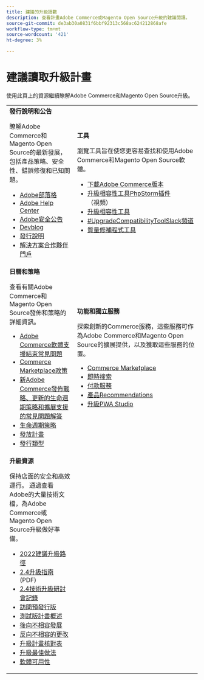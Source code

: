 ```yaml
---
title: 建議的升級讀數
description: 查看計畫Adobe Commerce或Magento Open Source升級的建議閱讀。
source-git-commit: de3ab30a0831f6bbf92313c568ac624212868afe
workflow-type: tm+mt
source-wordcount: '421'
ht-degree: 3%

---
```



# 建議讀取升級計畫

使用此頁上的資源繼續瞭解Adobe Commerce和Magento Open Source升級。

<table>
  <tbody>
    <tr>
      <td><strong>發行說明和公告</strong>
        <p>瞭解Adobe Commerce和Magento Open Source的最新發展，包括產品策略、安全性、錯誤修復和已知問題。</p>
          <ul>
            <li><a href="https://blog.adobe.com/">Adobe部落格</a></li>
            <li><a href="https://support.magento.com/hc/en-us">Adobe Help Center</a></li>
            <li><a href="https://helpx.adobe.com/security/products/magento/apsb22-12.html">Adobe安全公告</a></li>
            <li><a href="https://community.magento.com/t5/Magento-DevBlog/bg-p/devblog">Devblog</a></li>
            <li><a href="https://devdocs.magento.com/guides/v2.4/release-notes/bk-release-notes.html">發行說明</a></li>
            <li><a href="https://solutionpartners.adobe.com/solution-partners.html">解決方案合作夥伴門戶</a></li>
          </ul>
        </td>
      <td><strong>工具</strong>
        <p>瀏覽工具旨在使您更容易查找和使用Adobe Commerce和Magento Open Source軟體。</p>
          <ul>
            <li><a href="https://magento.com/tech-resources/downloads">下載Adobe Commerce版本</li>
            <li><a href="https://experienceleague.adobe.com/docs/commerce-learn/tutorials/uct-phpstorm.html?lang=en">升級相容性工具PhpStorm插件</a> （視頻）</li>
            <li><a href="https://experienceleague.adobe.com/docs/commerce-operations/upgrade-guide/upgrade-compatibility-tool/overview.html?lang=en">升級相容性工具</a></li>
            <li><a href="https://magentocommeng.slack.com/archives/C019Y143U9F">#UpgradeCompatibilityToolSlack頻道</a></li>
            <li><a href="https://devdocs.magento.com/quality-patches/usage.html">質量修補程式工具</a></li>
          </ul>
      </td>
    </tr>
    <tr>
      <td><strong>日曆和策略</strong>
        <p>查看有關Adobe Commerce和Magento Open Source發佈和策略的詳細資訊。</p>
          <ul>
            <li><a href="https://support.magento.com/hc/en-us/articles/4965909814797-Adobe-Commerce-Software-End-of-Support-FAQ">Adobe Commerce軟體支援結束常見問題</a></li>
            <li><a href="https://marketplacesupport.magento.com/hc/en-us/articles/4413722432653">Commerce Marketplace政策</a></li>
            <li><a href="https://support.magento.com/hc/en-us/articles/4409421516301-FAQ-for-New-Adobe-Commerce-Release-Strategy-and-Updated-Lifecycle-Policy">新Adobe Commerce發佈戰略、更新的生命週期策略和擴展支援的常見問題解答</a></li>
            <li><a href="https://www.adobe.com/content/dam/cc/en/legal/terms/enterprise/pdfs/Adobe-Commerce-Software-Lifecycle-Policy.pdf">生命週期策略</a></li>
            <li><a href="https://devdocs.magento.com/release/">發放計畫</a></li>
            <li><a href="https://devdocs.magento.com/release/policy/">發行類型</a></li>
          </ul>
        </td>
      <td><strong>功能和獨立服務</strong>
        <p>探索創新的Commerce服務，這些服務可作為Adobe Commerce和Magento Open Source的擴展提供，以及獲取這些服務的位置。</p>
          <ul>
            <li><a href="https://marketplace.magento.com/">Commerce Marketplace</a></li>
            <li><a href="https://marketplace.magento.com/magento-live-search.html">即時搜索</a></li>
            <li><a href="https://marketplace.magento.com/magento-payment-services.html">付款服務</a></li>
            <li><a href="https://marketplace.magento.com/magento-product-recommendations.html">產品Recommendations</a></li>
            <li><a href="https://developer.adobe.com/commerce/pwa-studio/guides/upgrading-versions">升級PWA Studio</a></li>
          </ul>
      </td>
    </tr>
    <tr>
      <td><strong>升級資源</strong>
        <p>保持店面的安全和高效運行。 通過查看Adobe的大量技術文檔，為Adobe Commerce或Magento Open Source升級做好準備。</p>
          <ul>
            <li><a href="https://experienceleague.adobe.com/docs/commerce-operations/upgrade-guide/resources/recommended-upgrade-paths-2022.html?lang=en">2022建議升級路徑</a></li>
            <li><a href="../../assets/upgrade-guide/adobe-commerce-2-4-upgrade-guide.pdf">2.4升級指南</a> (PDF)</li>
            <li><a href="https://experienceleague.adobe.com/docs/commerce-learn/tutorials/upgrade-workshop.html?lang=en">2.4技術升級研討會記錄</a></li>
            <li><a href="https://support.magento.com/hc/en-us/articles/360034120932">訪問預發行版</a></li>
            <li><a href="https://devdocs.magento.com/release/beta-program.html">測試版計畫概述</a></li>
            <li><a href="https://devdocs.magento.com/contributor-guide/backward-compatible-development/index.html">後向不相容發展</a></li>
            <li><a href="https://devdocs.magento.com/guides/v2.4/release-notes/backward-incompatible-changes/index.html">反向不相容的更改</a></li>
            <li><a href="https://support.magento.com/hc/en-us/articles/360057968951-Upgrade-plan-checklist-for-Adobe-Commerce">升級計畫核對表</a></li>
            <li><a href="https://experienceleague.adobe.com/docs/commerce-operations/upgrade-guide/prepare/best-practices.html?lang=en">升級最佳做法</a></li>
            <li><a href="https://devdocs.magento.com/release/availability.html">軟體可用性</a></li>
          </ul>
      </td>
      <td></td>
    </tr>
  </tbody>
</table>